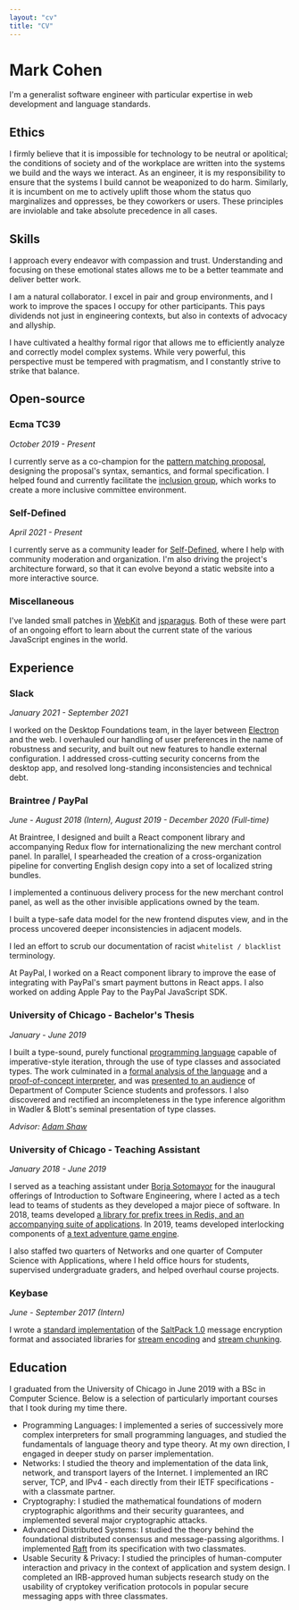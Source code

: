 ```yaml
---
layout: "cv"
title: "CV"
---
```


# Mark Cohen
I'm a generalist software engineer with particular expertise in web development and language standards.


<section>

## Ethics
I firmly believe that it is impossible for technology to be neutral or apolitical; the conditions of society and of the workplace are written into the systems we build and the ways we interact. As an engineer, it is my responsibility to ensure that the systems I build cannot be weaponized to do harm. Similarly, it is incumbent on me to actively uplift those whom the status quo marginalizes and oppresses, be they coworkers or users. These principles are inviolable and take absolute precedence in all cases.

</section>


<section>

## Skills
I approach every endeavor with compassion and trust. Understanding and focusing on these emotional states allows me to be a better teammate and deliver better work.

I am a natural collaborator. I excel in pair and group environments, and I work to improve the spaces I occupy for other participants. This pays dividends not just in engineering contexts, but also in contexts of advocacy and allyship.

I have cultivated a healthy formal rigor that allows me to efficiently analyze and correctly model complex systems. While very powerful, this perspective must be tempered with pragmatism, and I constantly strive to strike that balance.

</section>


## Open-source

<section>

### Ecma TC39
*October 2019 - Present*

I currently serve as a co-champion for the [pattern matching proposal](https://github.com/tc39/proposal-pattern-matching), designing the proposal's syntax, semantics, and formal specification. I helped found and currently facilitate the [inclusion group](https://github.com/tc39/inclusion-group), which works to create a more inclusive committee environment.

</section>


<section>

### Self-Defined
*April 2021 - Present*

I currently serve as a community leader for [Self-Defined](https://selfdefined.app), where I help with community moderation and organization. I'm also driving the project's architecture forward, so that it can evolve beyond a static website into a more interactive source.

</section>


<section>

### Miscellaneous

I've landed small patches in [WebKit](https://bugs.webkit.org/show_bug.cgi?id=217879) and [jsparagus](https://github.com/mozilla-spidermonkey/jsparagus/pull/564). Both of these were part of an ongoing effort to learn about the current state of the various JavaScript engines in the world.

</section>

## Experience

<section>

### Slack
*January 2021 - September 2021*

I worked on the Desktop Foundations team, in the layer between [Electron](https://electronjs.org) and the web. I overhauled our handling of user preferences in the name of robustness and security, and built out new features to handle external configuration. I addressed cross-cutting security concerns from the desktop app, and resolved long-standing inconsistencies and technical debt.

</section>


<section>

### Braintree / PayPal
*June - August 2018 (Intern), August 2019 - December 2020 (Full-time)*

At Braintree, I designed and built a React component library and accompanying Redux flow for internationalizing the new merchant control panel. In parallel, I spearheaded the creation of a cross-organization pipeline for converting English design copy into a set of localized string bundles.

I implemented a continuous delivery process for the new merchant control panel, as well as the other invisible applications owned by the team.

I built a type-safe data model for the new frontend disputes view, and in the process uncovered deeper inconsistencies in adjacent models.

I led an effort to scrub our documentation of racist `whitelist / blacklist` terminology.

At PayPal, I worked on a React component library to improve the ease of integrating with PayPal's smart payment buttons in React apps. I also worked on adding Apple Pay to the PayPal JavaScript SDK.

</section>


<section>

### University of Chicago - Bachelor's Thesis
*January - June 2019*

I built a type-sound, purely functional [programming language](https://github.com/mpcsh/ForML) capable of imperative-style iteration, through the use of type classes and associated types. The work culminated in a [formal analysis of the language](https://github.com/mpcsh/ForML/blob/main/paper.pdf) and a [proof-of-concept interpreter](https://github.com/mpcsh/ForML/tree/main/compiler), and was [presented to an audience](https://www.youtube.com/watch?v=n8rnVjCZ570) of Department of Computer Science students and professors. I also discovered and rectified an incompleteness in the type inference algorithm in Wadler & Blott's seminal presentation of type classes.

*Advisor: [Adam Shaw](http://people.cs.uchicago.edu/~adamshaw)*

</section>


<section>

### University of Chicago - Teaching Assistant
*January 2018 - June 2019*

I served as a teaching assistant under [Borja Sotomayor](http://people.cs.uchicago.edu/~borja) for the inaugural offerings of Introduction to Software Engineering, where I acted as a tech lead to teams of students as they developed a major piece of software. In 2018, teams developed [a library for prefix trees in Redis, and an accompanying suite of applications](https://github.com/cmsc22000-project-2018). In 2019, teams developed interlocking components of [a text adventure game engine](https://github.com/uchicago-cs/chiventure).

I also staffed two quarters of Networks and one quarter of Computer Science with Applications, where I held office hours for students, supervised undergraduate graders, and helped overhaul course projects.

</section>


<section>

### Keybase
*June - September 2017 (Intern)*

I wrote a [standard implementation](https://github.com/keybase/node-saltpack) of the [SaltPack 1.0](https://saltpack.org) message encryption format and associated libraries for [stream encoding](https://github.com/keybase/node-armor-x) and [stream chunking](https://github.com/keybase/node-chunk-stream).

</section>


<section>

## Education

I graduated from the University of Chicago in June 2019 with a BSc in Computer Science. Below is a selection of particularly important courses that I took during my time there.
- Programming Languages: I implemented a series of successively more complex interpreters for small programming languages, and studied the fundamentals of language theory and type theory. At my own direction, I engaged in deeper study on parser implementation.
- Networks: I studied the theory and implementation of the data link, network, and transport layers of the Internet. I implemented an IRC server, TCP, and IPv4 - each directly from their IETF specifications - with a classmate partner.
- Cryptography: I studied the mathematical foundations of modern cryptographic algorithms and their security guarantees, and implemented several major cryptographic attacks.
- Advanced Distributed Systems: I studied the theory behind the foundational distributed consensus and message-passing algorithms. I implemented [Raft](https://raft.github.io) from its specification with two classmates.
- Usable Security & Privacy: I studied the principles of human-computer interaction and privacy in the context of application and system design. I completed an IRB-approved human subjects research study on the usability of cryptokey verification protocols in popular secure messaging apps with three classmates.

</section>